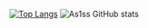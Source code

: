 [![Top Langs](https://github-readme-stats-beryl-nu-33.vercel.app/api/top-langs?username=As1ss&theme=synthwave&card_width=450px)](https://github.com/As1ss/github-readme-stats) 
<span/>![As1ss GitHub stats](https://github-readme-stats.vercel.app/api?username=As1ss&count_private=true&theme=synthwave&padding-top=190px)



